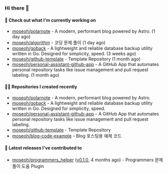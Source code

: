 ### Hi there 👋

#### 👷 Check out what I'm currently working on

- [moseoh/polarnote](https://github.com/moseoh/polarnote) - A modern, performant blog powered by Astro. (1 day ago)
- [moseoh/algorithm](https://github.com/moseoh/algorithm) - 코딩 문제 풀이 (1 day ago)
- [moseoh/goback](https://github.com/moseoh/goback) - A lightweight and reliable database backup utility written in Go. Designed for simplicity, speed. (3 weeks ago)
- [moseoh/github-template](https://github.com/moseoh/github-template) - Template Repository (1 month ago)
- [moseoh/personal-assistant-github-app](https://github.com/moseoh/personal-assistant-github-app) - A GitHub App that automates personal repository tasks like issue management and pull request labeling. (1 month ago)

#### 👨‍💻 Repositories I created recently

- [moseoh/polarnote](https://github.com/moseoh/polarnote) - A modern, performant blog powered by Astro.
- [moseoh/goback](https://github.com/moseoh/goback) - A lightweight and reliable database backup utility written in Go. Designed for simplicity, speed.
- [moseoh/personal-assistant-github-app](https://github.com/moseoh/personal-assistant-github-app) - A GitHub App that automates personal repository tasks like issue management and pull request labeling.
- [moseoh/github-template](https://github.com/moseoh/github-template) - Template Repository
- [moseoh/blog-code-example](https://github.com/moseoh/blog-code-example) - Blog 포스팅용 예제 코드

#### 🚀 Latest releases I've contributed to

- [moseoh/programmers_helper](https://github.com/moseoh/programmers_helper) ([v0.1.0](https://github.com/moseoh/programmers_helper/releases/tag/v0.1.0), 4 months ago) - Programmers 문제풀이 도움 Plugin
